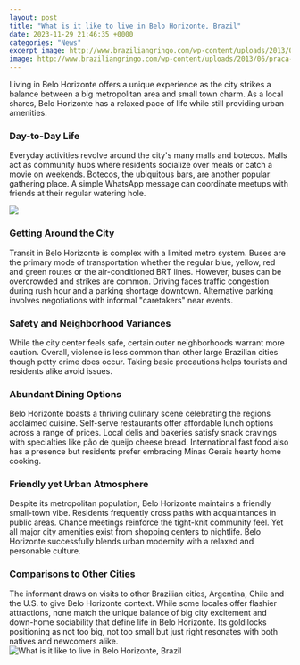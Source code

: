 ```yaml
---
layout: post
title: "What is it like to live in Belo Horizonte, Brazil"
date: 2023-11-29 21:46:35 +0000
categories: "News"
excerpt_image: http://www.braziliangringo.com/wp-content/uploads/2013/06/praca-do-papa.jpg
image: http://www.braziliangringo.com/wp-content/uploads/2013/06/praca-do-papa.jpg
---
```


Living in Belo Horizonte offers a unique experience as the city strikes a balance between a big metropolitan area and small town charm. As a local shares, Belo Horizonte has a relaxed pace of life while still providing urban amenities.
### Day-to-Day Life 
Everyday activities revolve around the city's many malls and botecos. Malls act as community hubs where residents socialize over meals or catch a movie on weekends. Botecos, the ubiquitous bars, are another popular gathering place. A simple WhatsApp message can coordinate meetups with friends at their regular watering hole. 

![](https://lp-cms-production.imgix.net/2019-06/GettyImages-174723235_high.jpg?fit=crop&amp;q=40&amp;sharp=10&amp;vib=20&amp;auto=format&amp;ixlib=react-8.6.4)
### Getting Around the City
Transit in Belo Horizonte is complex with a limited metro system. Buses are the primary mode of transportation whether the regular blue, yellow, red and green routes or the air-conditioned BRT lines. However, buses can be overcrowded and strikes are common. Driving faces traffic congestion during rush hour and a parking shortage downtown. Alternative parking involves negotiations with informal "caretakers" near events.
### Safety and Neighborhood Variances  
While the city center feels safe, certain outer neighborhoods warrant more caution. Overall, violence is less common than other large Brazilian cities though petty crime does occur. Taking basic precautions helps tourists and residents alike avoid issues. 
### Abundant Dining Options
Belo Horizonte boasts a thriving culinary scene celebrating the regions acclaimed cuisine. Self-serve restaurants offer affordable lunch options across a range of prices. Local delis and bakeries satisfy snack cravings with specialties like pão de queijo cheese bread. International fast food also has a presence but residents prefer embracing Minas Gerais hearty home cooking.
### Friendly yet Urban Atmosphere
Despite its metropolitan population, Belo Horizonte maintains a friendly small-town vibe. Residents frequently cross paths with acquaintances in public areas. Chance meetings reinforce the tight-knit community feel. Yet all major city amenities exist from shopping centers to nightlife. Belo Horizonte successfully blends urban modernity with a relaxed and personable culture.
### Comparisons to Other Cities       
The informant draws on visits to other Brazilian cities, Argentina, Chile and the U.S. to give Belo Horizonte context. While some locales offer flashier attractions, none match the unique balance of big city excitement and down-home sociability that define life in Belo Horizonte. Its goldilocks positioning as not too big, not too small but just right resonates with both natives and newcomers alike.
![What is it like to live in Belo Horizonte, Brazil](http://www.braziliangringo.com/wp-content/uploads/2013/06/praca-do-papa.jpg)